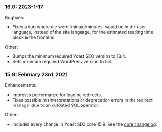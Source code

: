 ### 16.0: 2023-1-17
Bugfixes:

* Fixes a bug where the word 'minute/minutes' would be in the user language, instead of the site language, for the estimated reading time block in the frontend.

Other:

* Bumps the minimum required Yoast SEO version to 18.4.
* Sets minimum required WordPress version to 5.8. 


### 15.9: February 23rd, 2021
Enhancements:
* Improves performance for loading redirects.
* Fixes possible misinterpretations or deprecation errors in the redirect manager due to an outdated SQL operator.

Other:
* Includes every change in Yoast SEO core 15.9. See the [core changelog](https://wordpress.org/plugins/wordpress-seo/#developers).

